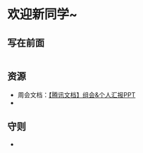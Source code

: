 # 欢迎新同学~

## 写在前面

```

```

## 资源


* 周会文档：[【腾讯文档】组会&个人汇报PPT](https://docs.qq.com/slide/DSEZKSUV5ZEdCT1Fi)
* 

## 守则

* 
